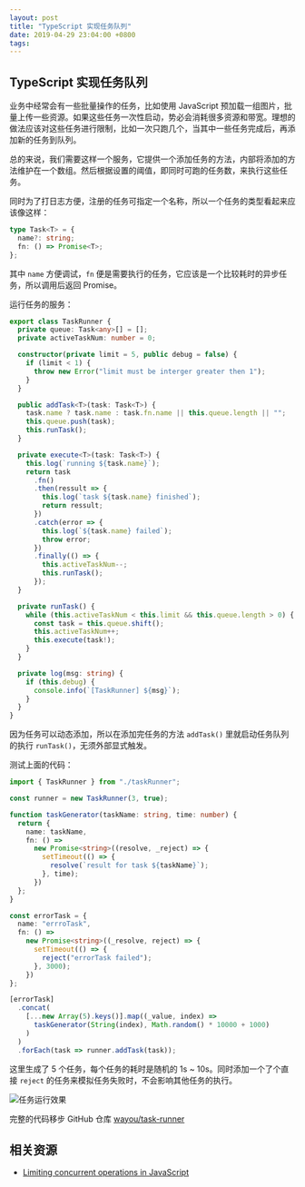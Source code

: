 ```yaml
---
layout: post
title: "TypeScript 实现任务队列"
date: 2019-04-29 23:04:00 +0800
tags: 
---
```

    
## TypeScript 实现任务队列 

业务中经常会有一些批量操作的任务，比如使用 JavaScript 预加载一组图片，批量上传一些资源。如果这些任务一次性启动，势必会消耗很多资源和带宽。理想的做法应该对这些任务进行限制，比如一次只跑几个，当其中一些任务完成后，再添加新的任务到队列。

总的来说，我们需要这样一个服务，它提供一个添加任务的方法，内部将添加的方法维护在一个数组。然后根据设置的阈值，即同时可跑的任务数，来执行这些任务。

同时为了打日志方便，注册的任务可指定一个名称，所以一个任务的类型看起来应该像这样：

```ts
type Task<T> = {
  name?: string;
  fn: () => Promise<T>;
};
```
其中 `name` 方便调试，`fn` 便是需要执行的任务，它应该是一个比较耗时的异步任务，所以调用后返回 Promise。

运行任务的服务：

```ts
export class TaskRunner {
  private queue: Task<any>[] = [];
  private activeTaskNum: number = 0;

  constructor(private limit = 5, public debug = false) {
    if (limit < 1) {
      throw new Error("limit must be interger greater then 1");
    }
  }

  public addTask<T>(task: Task<T>) {
    task.name ? task.name : task.fn.name || this.queue.length || "";
    this.queue.push(task);
    this.runTask();
  }

  private execute<T>(task: Task<T>) {
    this.log(`running ${task.name}`);
    return task
      .fn()
      .then(ressult => {
        this.log(`task ${task.name} finished`);
        return ressult;
      })
      .catch(error => {
        this.log(`${task.name} failed`);
        throw error;
      })
      .finally(() => {
        this.activeTaskNum--;
        this.runTask();
      });
  }

  private runTask() {
    while (this.activeTaskNum < this.limit && this.queue.length > 0) {
      const task = this.queue.shift();
      this.activeTaskNum++;
      this.execute(task!);
    }
  }

  private log(msg: string) {
    if (this.debug) {
      console.info(`[TaskRunner] ${msg}`);
    }
  }
}
```

因为任务可以动态添加，所以在添加完任务的方法 `addTask()` 里就启动任务队列的执行 `runTask()`，无须外部显式触发。

测试上面的代码：


```ts
import { TaskRunner } from "./taskRunner";

const runner = new TaskRunner(3, true);

function taskGenerator(taskName: string, time: number) {
  return {
    name: taskName,
    fn: () =>
      new Promise<string>((resolve, _reject) => {
        setTimeout(() => {
          resolve(`result for task ${taskName}`);
        }, time);
      })
  };
}

const errorTask = {
  name: "errroTask",
  fn: () =>
    new Promise<string>((_resolve, reject) => {
      setTimeout(() => {
        reject("errorTask failed");
      }, 3000);
    })
};

[errorTask]
  .concat(
    [...new Array(5).keys()].map((_value, index) =>
      taskGenerator(String(index), Math.random() * 10000 + 1000)
    )
  )
  .forEach(task => runner.addTask(task));
```

这里生成了 5 个任务，每个任务的耗时是随机的 1s ~ 10s。同时添加一个了个直接 `reject` 的任务来模拟任务失败时，不会影响其他任务的执行。

![任务运行效果](https://user-images.githubusercontent.com/3783096/56847967-4ab33900-6915-11e9-8e05-806d85a1f473.gif)
<p align="center"></p>


完整的代码移步 GitHub 仓库 [wayou/task-runner](https://github.com/wayou/task-runner)


## 相关资源

- [Limiting concurrent operations in JavaScript](https://medium.freecodecamp.org/how-to-limit-concurrent-operations-in-javascript-b57d7b80d573)
    
